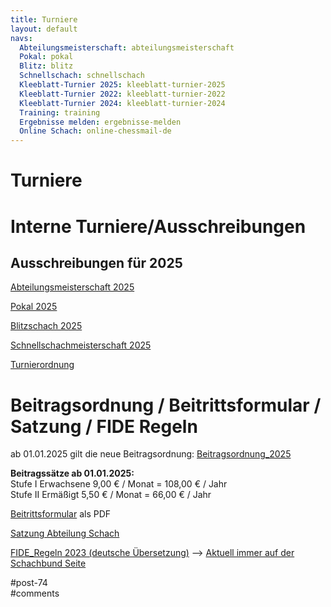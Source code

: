 ```yaml
---
title: Turniere 
layout: default
navs:
  Abteilungsmeisterschaft: abteilungsmeisterschaft
  Pokal: pokal
  Blitz: blitz
  Schnellschach: schnellschach
  Kleeblatt-Turnier 2025: kleeblatt-turnier-2025
  Kleeblatt-Turnier 2022: kleeblatt-turnier-2022
  Kleeblatt-Turnier 2024: kleeblatt-turnier-2024
  Training: training
  Ergebnisse melden: ergebnisse-melden
  Online Schach: online-chessmail-de
---
```

<div class="post-74 page type-page status-publish hentry" id="post-74">
<h1 class="entry-title">Turniere</h1>
<div class="entry-content">
<h1>Interne Turniere/Ausschreibungen</h1>
<h2>Ausschreibungen für 2025</h2>
<p><a href="https://www.narva-schach.de/wordpress/wp-content/uploads/2024/12/Abteilungsmeisterschaft-2025.pdf">Abteilungsmeisterschaft 2025</a></p>
<p><a href="https://www.narva-schach.de/wordpress/wp-content/uploads/2024/12/Pokal-2025.pdf">Pokal 2025</a></p>
<p><a href="https://www.narva-schach.de/wordpress/wp-content/uploads/2024/12/Blitzschach-2025.pdf">Blitzschach 2025</a></p>
<p><a href="https://www.narva-schach.de/wordpress/wp-content/uploads/2024/12/Schnellschachmeisterschaft-2025.pdf">Schnellschachmeisterschaft 2025</a></p>
<p><a href="http://www.narva-schach.de/wordpress/wp-content/uploads/2020/01/Turnierordnung.pdf">Turnierordnung</a></p>
<h1>Beitragsordnung / Beitrittsformular / Satzung / FIDE Regeln</h1>
<p>ab 01.01.2025 gilt die neue Beitragsordnung: <a href="https://www.narva-schach.de/wordpress/wp-content/uploads/2024/06/Beitragsordnung-2025.pdf" rel="noopener" target="_blank">Beitragsordnung_2025</a></p>
<p><strong>Beitragssätze ab 01.01.2025:</strong><br/>
Stufe I Erwachsene 9,00 € / Monat = 108,00 € / Jahr<br/>
Stufe II Ermäßigt 5,50 € / Monat = 66,00 € / Jahr</p>
<p><a href="https://www.narva-schach.de/wordpress/wp-content/uploads/2024/11/Beitrittserklaerung_2025.pdf" rel="noopener" target="_blank">Beitrittsformular</a> als PDF</p>
<p><a href="https://www.narva-schach.de/wordpress/wp-content/uploads/2022/08/Satzung-Abteilung-Schach_2022.pdf" rel="noopener" target="_blank">Satzung Abteilung Schach</a></p>
<p><a href="https://www.schachbund.de/srk-downloads.html?file=files/dsb/srk/2023/FIDE-Regeln-2023-Final-DEUTSCH.pdf&amp;cid=65466" rel="noopener" target="_blank">FIDE_Regeln 2023 (deutsche Übersetzung)</a> –&gt; <a href="https://www.schachbund.de/srk-downloads.html" rel="noopener" target="_blank">Aktuell immer auf der Schachbund Seite</a></p>
</div><!-- .entry-content -->
</div> #post-74 
<div id="comments">
</div> #comments 
